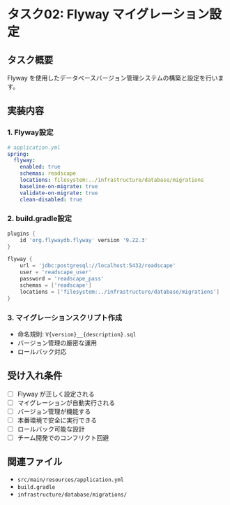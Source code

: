 # タスク02: Flyway マイグレーション設定

## タスク概要
Flyway を使用したデータベースバージョン管理システムの構築と設定を行います。

## 実装内容

### 1. Flyway設定
```yaml
# application.yml
spring:
  flyway:
    enabled: true
    schemas: readscape
    locations: filesystem:../infrastructure/database/migrations
    baseline-on-migrate: true
    validate-on-migrate: true
    clean-disabled: true
```

### 2. build.gradle設定
```gradle
plugins {
    id 'org.flywaydb.flyway' version '9.22.3'
}

flyway {
    url = 'jdbc:postgresql://localhost:5432/readscape'
    user = 'readscape_user'
    password = 'readscape_pass'
    schemas = ['readscape']
    locations = ['filesystem:../infrastructure/database/migrations']
}
```

### 3. マイグレーションスクリプト作成
- 命名規則: `V{version}__{description}.sql`
- バージョン管理の厳密な運用
- ロールバック対応

## 受け入れ条件
- [ ] Flyway が正しく設定される
- [ ] マイグレーションが自動実行される
- [ ] バージョン管理が機能する
- [ ] 本番環境で安全に実行できる
- [ ] ロールバック可能な設計
- [ ] チーム開発でのコンフリクト回避

## 関連ファイル
- `src/main/resources/application.yml`
- `build.gradle`
- `infrastructure/database/migrations/`